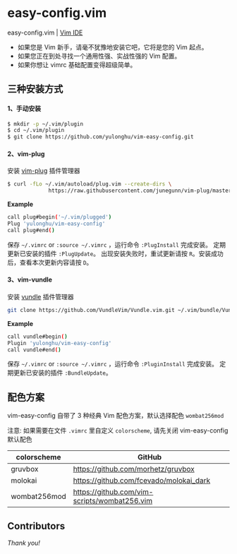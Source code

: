 # easy-config.vim

easy-config.vim | [Vim IDE](https://github.com/yulonghu/vim-easy-config/blob/master/README_IDE.md) 

* 如果您是 Vim 新手，请毫不犹豫地安装它吧，它将是您的 Vim 起点。
* 如果您正在到处寻找一个通用性强、实战性强的 Vim 配置。
* 如果你想让 vimrc 基础配置变得超级简单。

## 三种安装方式

#### 1、手动安装

```bash
$ mkdir -p ~/.vim/plugin
$ cd ~/.vim/plugin
$ git clone https://github.com/yulonghu/vim-easy-config.git
```

#### 2、vim-plug

安装 [vim-plug](https://github.com/junegunn/vim-plug) 插件管理器

```bash
$ curl -fLo ~/.vim/autoload/plug.vim --create-dirs \ 
             https://raw.githubusercontent.com/junegunn/vim-plug/master/plug.vim
```

**Example**

```bash
call plug#begin('~/.vim/plugged')
Plug 'yulonghu/vim-easy-config'
call plug#end()
```

保存 `~/.vimrc` or `:source ~/.vimrc` ，运行命令 `:PlugInstall` 完成安装。
定期更新已安装的插件 `:PlugUpdate`。
出现安装失败时，重试更新请按 `R`。安装成功后，查看本次更新内容请按 `D`。

#### 3、vim-vundle

安装 [vundle](https://github.com/VundleVim/Vundle.vim) 插件管理器

```bash
git clone https://github.com/VundleVim/Vundle.vim.git ~/.vim/bundle/Vundle.vim
```

**Example**

```bash
call vundle#begin()
Plugin 'yulonghu/vim-easy-config'
call vundle#end()
```
保存 `~/.vimrc` or `:source ~/.vimrc` ，运行命令 `:PluginInstall` 完成安装。
定期更新已安装的插件 `:BundleUpdate`。

## 配色方案

vim-easy-config 自带了 3 种经典 Vim 配色方案，默认选择配色 `wombat256mod`

注意: 如果需要在文件 `.vimrc` 里自定义 `colorscheme`, 请先关闭 vim-easy-config 默认配色

| colorscheme | GitHub |
| --- | --- | 
| gruvbox  | https://github.com/morhetz/gruvbox  |
| molokai  | https://github.com/fcevado/molokai_dark  |
| wombat256mod  | https://github.com/vim-scripts/wombat256.vim  |

## Contributors

*Thank you!*
